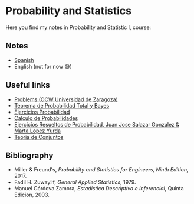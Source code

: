 # Probability and Statistics
Here you find my notes in Probability and Statistic I, course:
## Notes
  * [Spanish](https://github.com/toborochi/University/blob/master/Third%20Semester/MAT202/Notes/Spanish/Apuntes%20Estadistica.pdf)
  * English (not for now :sweat_smile:)
## Useful links
  * [Problems (OCW Universidad de Zaragoza)](https://ocw.unizar.es/ocw/ciencias-experimentales/conocimientos-basicos-de-matematicas-para-primeros-cursos-universitarios/b5_estadistica/b5_tema1/resueltos_B5_t1.pdf)
  * [Teorema de Probabilidad Total y Bayes](http://www3.gobiernodecanarias.org/medusa/ecoblog/pfeldom/files/2012/09/Teorema-de-la-probabilidad-total-y-Bayes.pdf)
  * [Ejercicios Probabilidad](http://www.lapresentacion.com/granada/antigua/materias/matematicas/bto2ccss/ejercicios_probabilidad.pdf)
  * [Calculo de Probabilidades](http://www.ugr.es/~bioestad/_private/Tema_2_color.pdf)
  * [Ejercicios Resueltos de Probabilidad, Juan Jose Salazar Gonzalez & Marta Lopez Yurda](https://matematicasiesoja.files.wordpress.com/2015/03/terc3ada-y-ejercicios-de-probabilidad.pdf)
  * [Teoria de Conjuntos](http://www.metonymie.com/apuntes/2008/09/10/teoria-de-conjuntos-definiciones-y-formulas-basicas.html)
## Bibliography
  * Miller & Freund's, _Probability and Statistics for Engineers, Ninth Edition,_ 2017.
  * Fadil H. Zuwaylif, _General Applied Statistics_, 1979.
  * Manuel Córdova Zamora, _Estadistica Descriptiva e Inferencial_, Quinta Edicion, 2003.
